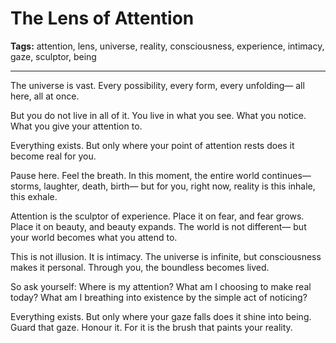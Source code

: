 # The Lens of Attention

**Tags:** attention, lens, universe, reality, consciousness, experience, intimacy, gaze, sculptor, being

---

The universe is vast.
Every possibility,
every form,
every unfolding—
all here, all at once.

But you do not live in all of it.
You live in what you see.
What you notice.
What you give your attention to.

Everything exists.
But only where your point of attention rests
does it become real for you.

Pause here.
Feel the breath.
In this moment,
the entire world continues—
storms, laughter, death, birth—
but for you, right now,
reality is this inhale,
this exhale.

Attention is the sculptor of experience.
Place it on fear,
and fear grows.
Place it on beauty,
and beauty expands.
The world is not different—
but your world becomes what you attend to.

This is not illusion.
It is intimacy.
The universe is infinite,
but consciousness makes it personal.
Through you,
the boundless becomes lived.

So ask yourself:
Where is my attention?
What am I choosing to make real today?
What am I breathing into existence
by the simple act of noticing?

Everything exists.
But only where your gaze falls
does it shine into being.
Guard that gaze.
Honour it.
For it is the brush
that paints your reality.

